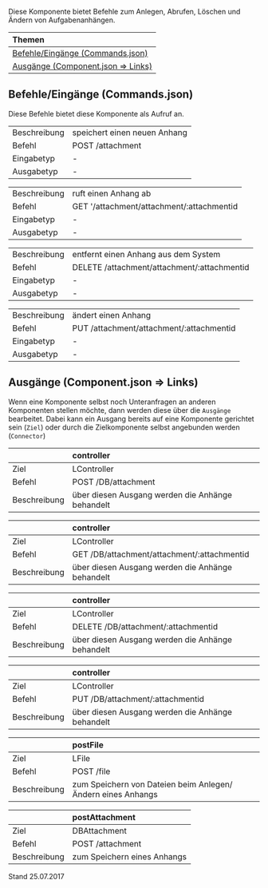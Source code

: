<!--
  - @file de.md
  -
  - @license http://www.gnu.org/licenses/gpl-3.0.html GPL version 3
  -
  - @package OSTEPU (https://github.com/ostepu/ostepu-core)
  - @since -
  -
  - @author Till Uhlig <till.uhlig@student.uni-halle.de>
  - @date 2017
  -
 -->

Diese Komponente bietet Befehle zum Anlegen, Abrufen, Löschen und Ändern von Aufgabenanhängen.

| Themen |
| :- |
| [Befehle/Eingänge (Commands.json)](#eingaenge) |
| [Ausgänge (Component.json => Links)](#ausgaenge) |

## <a name='eingaenge'></a>Befehle/Eingänge (Commands.json)
Diese Befehle bietet diese Komponente als Aufruf an.

|||
| :----------- |:----- |
|Beschreibung| speichert einen neuen Anhang|
|Befehl| POST /attachment|
|Eingabetyp| -|
|Ausgabetyp| -|

|||
| :----------- |:----- |
|Beschreibung| ruft einen Anhang ab|
|Befehl| GET '/attachment/attachment/:attachmentid|
|Eingabetyp| -|
|Ausgabetyp| -|

|||
| :----------- |:----- |
|Beschreibung| entfernt einen Anhang aus dem System|
|Befehl| DELETE /attachment/attachment/:attachmentid|
|Eingabetyp| -|
|Ausgabetyp| -|

|||
| :----------- |:----- |
|Beschreibung| ändert einen Anhang|
|Befehl| PUT /attachment/attachment/:attachmentid|
|Eingabetyp| -|
|Ausgabetyp| -|


## <a name='ausgaenge'></a>Ausgänge (Component.json => Links)
Wenn eine Komponente selbst noch Unteranfragen an anderen Komponenten stellen möchte, dann werden diese über die `Ausgänge` bearbeitet.
Dabei kann ein Ausgang bereits auf eine Komponente gerichtet sein (`Ziel`) oder durch die Zielkomponente selbst angebunden werden (`Connector`)

||controller|
| :----------- |:----- |
|Ziel| LController|
|Befehl| POST /DB/attachment|
|Beschreibung| über diesen Ausgang werden die Anhänge behandelt|

||controller|
| :----------- |:----- |
|Ziel| LController|
|Befehl| GET /DB/attachment/attachment/:attachmentid|
|Beschreibung| über diesen Ausgang werden die Anhänge behandelt|

||controller|
| :----------- |:----- |
|Ziel| LController|
|Befehl| DELETE /DB/attachment/:attachmentid|
|Beschreibung| über diesen Ausgang werden die Anhänge behandelt|

||controller|
| :----------- |:----- |
|Ziel| LController|
|Befehl| PUT /DB/attachment/:attachmentid|
|Beschreibung| über diesen Ausgang werden die Anhänge behandelt|

||postFile|
| :----------- |:----- |
|Ziel| LFile|
|Befehl| POST /file|
|Beschreibung| zum Speichern von Dateien beim Anlegen/Ändern eines Anhangs|

||postAttachment|
| :----------- |:----- |
|Ziel| DBAttachment|
|Befehl| POST /attachment|
|Beschreibung| zum Speichern eines Anhangs|


Stand 25.07.2017
